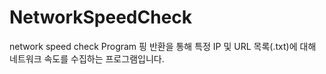 # NetworkSpeedCheck
network speed check Program
핑 반환을 통해 특정 IP 및 URL 목록(.txt)에 대해 네트워크 속도를 수집하는 프로그램입니다.
